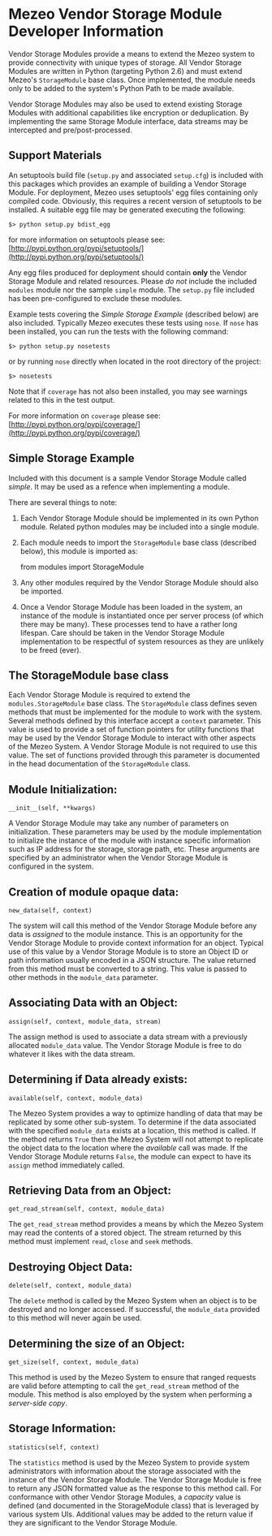 Mezeo Vendor Storage Module Developer Information
=================================================

Vendor Storage Modules provide a means to extend the Mezeo system to
provide connectivity with unique types of storage. All Vendor Storage
Modules are written in Python (targeting Python 2.6) and must extend
Mezeo's `StorageModule` base class. Once implemented, the module needs only
to be added to the system's Python Path to be made available.

Vendor Storage Modules may also be used to extend existing Storage Modules
with additional capabilities like encryption or deduplication. By
implementing the same Storage Module interface, data streams may be
intercepted and pre/post-processed.

Support Materials
-----------------

An setuptools build file (`setup.py` and associated `setup.cfg`) is included
with this packages which provides an example of building a Vendor Storage
Module. For deployment, Mezeo uses setuptools' egg files containing only
compiled code. Obviously, this requires a recent version of setuptools to
be installed. A suitable egg file may be generated executing the following:

    $> python setup.py bdist_egg

for more information on setuptools please see:
[http://pypi.python.org/pypi/setuptools/](http://pypi.python.org/pypi/setuptools/)

Any egg files produced for deployment should contain **only** the Vendor
Storage Module and related resources. Please *do not* include the included
`modules` module nor the sample `simple` module. The `setup.py` file
included has been pre-configured to exclude these modules.

Example tests covering the *Simple Storage Example* (described below) are
also included. Typically Mezeo executes these tests using `nose`. If `nose`
has been installed, you can run the tests with the following command:

    $> python setup.py nosetests

or by running `nose` directly when located in the root directory of the project:

    $> nosetests

Note that if `coverage` has not also been installed, you may see warnings
related to this in the test output.

For more information on `coverage` please see:
[http://pypi.python.org/pypi/coverage/](http://pypi.python.org/pypi/coverage/)

Simple Storage Example
----------------------

Included with this document is a sample Vendor Storage Module called
*simple*. It may be used as a refence when implementing a module.

There are several things to note:

1.   Each Vendor Storage Module should be implemented in its own Python
     module. Related python modules may be included into a single module.

2.   Each module needs to import the `StorageModule` base class (described below),
     this module is imported as:
     
        from modules import StorageModule
3.   Any other modules required by the Vendor Storage Module should also be
     imported.

4.   Once a Vendor Storage Module has been loaded in the system, an instance
     of the module is instantiated once per server process (of which there
     may be many). These processes tend to have a rather long lifespan. Care
     should be taken in the Vendor Storage Module implementation to be
     respectful of system resources as they are unlikely to be freed (ever).

The StorageModule base class
----------------------------

Each Vendor Storage Module is required to extend the `modules.StorageModule`
base class. The `StorageModule` class defines seven methods that must be
implemented for the module to work with the system. Several methods defined
by this interface accept a `context` parameter. This value is used to
provide a set of function pointers for utility functions that may be used
by the Vendor Storage Module to interact with other aspects of the Mezeo
System. A Vendor Storage Module is not required to use this value. The set
of functions provided through this parameter is documented in the head
documentation of the `StorageModule` class.

Module Initialization: 
----------------------
    __init__(self, **kwargs)

A Vendor Storage Module may take any number of parameters on
initialization. These parameters may be used by the module implementation
to initialize the instance of the module with instance specific information
such as IP address for the storage, storage path, etc. These arguments are
specified by an administrator when the Vendor Storage Module is configured
in the system.

Creation of module opaque data: 
-------------------------------
    new_data(self, context)

The system will call this method of the Vendor Storage Module before any
data is *assigned* to the module instance. This is an opportunity for the
Vendor Storage Module to provide context information for an object. Typical
use of this value by a Vendor Storage Module is to store an Object ID or
path information usually encoded in a JSON structure. The value returned
from this method must be converted to a string. This value is passed to
other methods in the `module_data` parameter.

Associating Data with an Object: 
--------------------------------
    assign(self, context, module_data, stream)

The assign method is used to associate a data stream with a previously
allocated `module_data` value. The Vendor Storage Module is free to do
whatever it likes with the data stream.

Determining if Data already exists: 
-----------------------------------
    available(self, context, module_data)

The Mezeo System provides a way to optimize handling of data that may be
replicated by some other sub-system. To determine if the data associated
with the specified `module_data` exists at a location, this method is
called. If the method returns `True` then the Mezeo System will not attempt
to replicate the object data to the location where the *available* call was
made. If the Vendor Storage Module returns `False`, the module can expect
to have its `assign` method immediately called.

Retrieving Data from an Object: 
-------------------------------
    get_read_stream(self, context, module_data)

The `get_read_stream` method provides a means by which the Mezeo System may
read the contents of a stored object. The stream returned by this method
must implement `read`, `close` and `seek` methods.

Destroying Object Data: 
-----------------------
    delete(self, context, module_data)

The `delete` method is called by the Mezeo System when an object is to be
destroyed and no longer accessed. If successful, the `module_data` provided
to this method will never again be used.

Determining the size of an Object: 
----------------------------------
    get_size(self, context, module_data)

This method is used by the Mezeo System to ensure that ranged requests are
valid before attempting to call the `get_read_stream` method of the
module. This method is also employed by the system when performing a
*server-side copy*.

Storage Information: 
--------------------
    statistics(self, context)

The `statistics` method is used by the Mezeo System to provide system
administrators with information about the storage associated with the
instance of the Vendor Storage Module. The Vendor Storage Module is free to
return any JSON formatted value as the response to this method call. For
conformance with other Vendor Storage Modules, a *capacity* value is
defined (and documented in the StorageModule class) that is leveraged by
various system UIs. Additional values may be added to the return value if
they are significant to the Vendor Storage Module.

